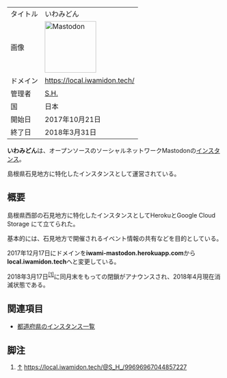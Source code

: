 <div>

|          |                                                                                                                                                                                                                                                                                                        |
|----------|--------------------------------------------------------------------------------------------------------------------------------------------------------------------------------------------------------------------------------------------------------------------------------------------------------|
| タイトル | いわみどん                                                                                                                                                                                                                                                                                             |
| 画像     | [<img src="/images/thumb/0/00/Mastodon_logo.png/120px-Mastodon_logo.png" srcset="/images/thumb/0/00/Mastodon_logo.png/180px-Mastodon_logo.png 1.5x, /images/0/00/Mastodon_logo.png 2x" width="120" height="120" alt="Mastodon" />](/%E3%83%95%E3%82%A1%E3%82%A4%E3%83%AB:Mastodon_logo.png "Mastodon") |
| ドメイン | <a href="https://local.iwamidon.tech/" rel="nofollow">https://local.iwamidon.tech/</a>                                                                                                                                                                                                                 |
| 管理者   | [S.H.](/SH "SH")                                                                                                                                                                                                                                                                                       |
| 国       | 日本                                                                                                                                                                                                                                                                                                   |
| 開始日   | 2017年10月21日                                                                                                                                                                                                                                                                                         |
| 終了日   | 2018年3月31日                                                                                                                                                                                                                                                                                          |

**いわみどん**は、オープンソースのソーシャルネットワークMastodonの[インスタンス](/%E3%82%A4%E3%83%B3%E3%82%B9%E3%82%BF%E3%83%B3%E3%82%B9 "インスタンス")。

島根県石見地方に特化したインスタンスとして運営されている。

## 概要

島根県西部の石見地方に特化したインスタンスとしてHerokuとGoogle Cloud Storage にて立てられた。

基本的には、石見地方で開催されるイベント情報の共有などを目的としている。

2017年12月17日にドメインを**iwami-mastodon.herokuapp.com**から**local.iwamidon.tech**へと変更している。

2018年3月17日<sup>[\[1\]](#cite_note-1)</sup>に同月末をもっての閉鎖がアナウンスされ、2018年4月現在消滅状態である。

## 関連項目

-   [都道府県のインスタンス一覧](/%E9%83%BD%E9%81%93%E5%BA%9C%E7%9C%8C%E3%81%AE%E3%82%A4%E3%83%B3%E3%82%B9%E3%82%BF%E3%83%B3%E3%82%B9%E4%B8%80%E8%A6%A7 "都道府県のインスタンス一覧")

## 脚注

<div>

1.  <span id="cite_note-1">[↑](#cite_ref-1) <a href="https://local.iwamidon.tech/@S_H_/99696967044857227" rel="nofollow">https://local.iwamidon.tech/@S_H_/99696967044857227</a></span>

</div>

  

</div>
